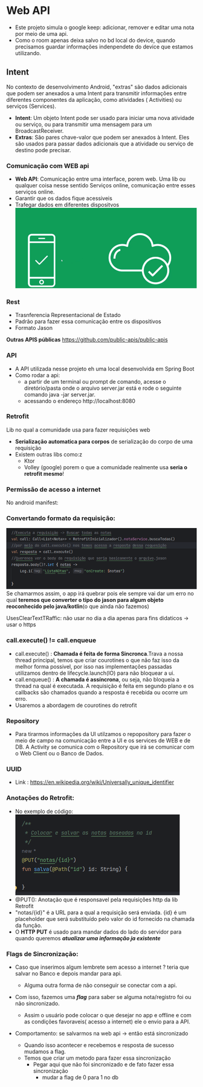 # Web API

- Este projeto simula o google keep: adicionar, remover e editar uma nota por meio de uma api.
- Como o room apenas deixa salvo no bd local do device, quando precisamos guardar informações
  indenpendete do device que estamos utilizando.

## Intent

No contexto de desenvolvimento Android, "extras" são dados adicionais que podem ser anexados a uma
Intent para transmitir informações entre diferentes componentes da aplicação, como atividades (
Activities) ou serviços (Services).

- **Intent**: Um objeto Intent pode ser usado para iniciar uma nova atividade ou serviço, ou para
  transmitir uma mensagem para um BroadcastReceiver.
- **Extras**: São pares chave-valor que podem ser anexados à Intent. Eles são usados para passar
  dados
  adicionais que a atividade ou serviço de destino pode precisar.

### Comunicação com WEB api

- **Web API**: Comunicação entre uma interface, porem web. Uma lib ou qualquer coisa nesse sentido
  Serviços online, comunicação entre esses serviços online.
- Garantir que os dados fique acessiveis
- Trafegar dados em diferentes dispositvos
  ![img.png](img.png)

### Rest

- Trasnferencia Representacional de Estado
- Padrão para fazer essa comunicação entre os dispositivos
- Formato Jason

**Outras APIS públicas** https://github.com/public-apis/public-apis

### API

- A API utilizada nesse projeto eh uma local desenvolvida em Spring Boot
- Como rodar a api:
    - a partir de um terminal ou prompt de comando, acesse o diretório/pasta onde o arquivo
      server.jar está e rode o seguinte comando java -jar server.jar.
    - acessando o endereço http://localhost:8080

### Retrofit

Lib no qual a comunidade usa para fazer requisições web

- **Serialização automatica para corpos** de serialização do corpo de uma requisição
- Existem outras libs como:z
    - Ktor
    - Volley (google)
      porem o que a comunidade realmente usa **seria o retrofit mesmo**!

### Permissão de acesso a internet

No android manifest:
<uses-permission android:name="android.permission.INTERNET" />

### Convertando formato da requisição:

![img_1.png](img_1.png)
Se chamarmos assim, o app irá quebrar pois ele sempre vai dar um erro no qual **teremos que
converter o tipo do jason para algum objeto reoconhecido pelo java/kotlin**(o que ainda não fazemos)

UsesClearTextTRaffic: não usar no dia a dia apenas para fins didaticos -> usar o https

### call.execute() != call.enqueue

- call.execute() : **Chamada é feita de forma Sincronca**.Trava a nossa thread principal, temos que
  criar courotines o que não faz isso da melhor forma possivel, por isso nas implementações passadas
  utilizamos dentro de lifecycle.launch(IO) para não bloquear a ui.
- call.enqueue() :  **A chamada é assíncrona**, ou seja, não bloqueia a thread na qual é executada.
  A
  requisição é feita em segundo plano e os callbacks são chamados quando a resposta é recebida ou
  ocorre um erro.
- Usaremos a abordagem de courotines do retrofit

### Repository

- Para tirarmos informações da UI utilzamos o repopository para fazer o meio de campo na comunicação
  entre a UI e os services de WEB e de DB. A Activity se comunica com o Repository que irá se
  comunicar com o Web Client ou o Banco de Dados.

### UUID

- Link : https://en.wikipedia.org/wiki/Universally_unique_identifier

### Anotações do Retrofit:

- No exemplo de código:
  ![img_2.png](img_2.png)
- @PUT(): Anotação que é responsavel pela requisições http da lib Retrofit
- "notas/{id}" é a URL para a qual a requisição será enviada. {id} é um placeholder que será
  substituído pelo valor do id fornecido na chamada da função.
- O **HTTP PUT** é usado para mandar dados do lado do servidor para quando queremos **_atualizar uma
  informação ja existente_**

### Flags de Sincronização:
- Caso que inserimos algum lembrete sem acesso a internet ? teria que salvar no Banco e depois
  mandar para api.
    - Alguma outra forma de não conseguir se conectar com a api.

- Com isso, fazemos uma **_flag_** para saber se alguma nota/registro foi ou não
  sincronizado.
    - Assim o usuário pode colocar o que desejar no app e offline e com as condições favoraveis(
      acesso a internet) ele o envio para a API.
- Comportamento: se salvarmos na web api -> então está sincronizado
  - Quando isso acontecer e recebemos e resposta de sucesso mudamos a flag.
  - Temos que criar um metodo para fazer essa sincronização 
    - Pegar aqui que não foi sincronizado e de fato fazer essa sincronização
      - mudar a flag de 0 para 1 no db

